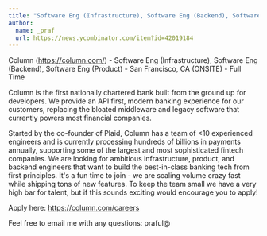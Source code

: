 ```yaml
---
title: "Software Eng (Infrastructure), Software Eng (Backend), Software Eng (Product) : San Francisco, CA (ONSITE)"
author:
  name: _praf
  url: https://news.ycombinator.com/item?id=42019184
---
```

Column (<a href="https:&#x2F;&#x2F;column.com&#x2F;" rel="nofollow">https:&#x2F;&#x2F;column.com&#x2F;</a>) - Software Eng (Infrastructure), Software Eng (Backend), Software Eng (Product) - San Francisco, CA (ONSITE) - Full Time

Column is the first nationally chartered bank built from the ground up for developers. We provide an API first, modern banking experience for our customers, replacing the bloated middleware and legacy software that currently powers most financial companies.

Started by the co-founder of Plaid, Column has a team of &lt;10 experienced engineers and is currently processing hundreds of billions in payments annually, supporting some of the largest and most sophisticated fintech companies. We are looking for ambitious infrastructure, product, and backend engineers that want to build the best-in-class banking tech from first principles. It&#x27;s a fun time to join - we are scaling volume crazy fast while shipping tons of new features. To keep the team small we have a very high bar for talent, but if this sounds exciting would encourage you to apply!

Apply here: <a href="https:&#x2F;&#x2F;column.com&#x2F;careers" rel="nofollow">https:&#x2F;&#x2F;column.com&#x2F;careers</a>

Feel free to email me with any questions: praful@
<JobApplication />
